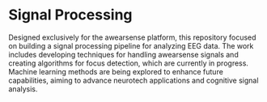 # Signal Processing

Designed exclusively for the awearsense platform, this repository focused on building a signal processing pipeline for analyzing EEG data. The work includes developing techniques for handling awearsense signals and creating algorithms for focus detection, which are currently in progress. Machine learning methods are being explored to enhance future capabilities, aiming to advance neurotech applications and cognitive signal analysis.

